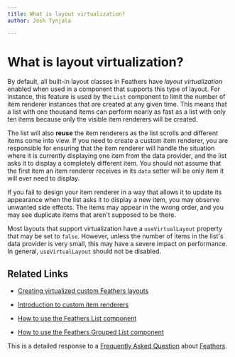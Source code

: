 ```yaml
---
title: What is layout virtualization?  
author: Josh Tynjala

---
```

# What is layout virtualization?

By default, all built-in layout classes in Feathers have *layout virtualization* enabled when used in a component that supports this type of layout. For instance, this feature is used by the `List` component to limit the number of item renderer instances that are created at any given time. This means that a list with one thousand items can perform nearly as fast as a list with only ten items because only the visible item renderers will be created.

The list will also **reuse** the item renderers as the list scrolls and different items come into view. If you need to create a custom item renderer, you are responsible for ensuring that the item renderer will handle the situation where it is currently displaying one item from the data provider, and the list asks it to display a completely different item. You should not assume that the first item an item renderer receives in its `data` setter will be only item it will ever need to display.

If you fail to design your item renderer in a way that allows it to update its appearance when the list asks it to display a new item, you may observe unwanted side effects. The items may appear in the wrong order, and you may see duplicate items that aren't supposed to be there.

Most layouts that support virtualization have a `useVirtualLayout` property that may be set to `false`. However, unless the number of items in the list's data provider is very small, this may have a severe impact on performance. In general, `useVirtualLayout` should not be disabled.

## Related Links

-   [Creating virtualized custom Feathers layouts](../virtual-custom-layouts.html)

-   [Introduction to custom item renderers](../item-renderers.html)

-   [How to use the Feathers List component](../list.html)

-   [How to use the Feathers Grouped List component](../grouped-list.html)

This is a detailed response to a [Frequently Asked Question](../faq.html) about [Feathers](../index.html).


